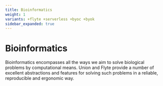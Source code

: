 ```yaml
---
title: Bioinformatics
weight: 1
variants: +flyte +serverless +byoc +byok
sidebar_expanded: true
---
```


# Bioinformatics

Bioinformatics encompasses all the ways we aim to solve biological problems
by computational means. Union and Flyte provide a number of excellent
abstractions and features for solving such problems in a reliable, reproducible
and ergonomic way.